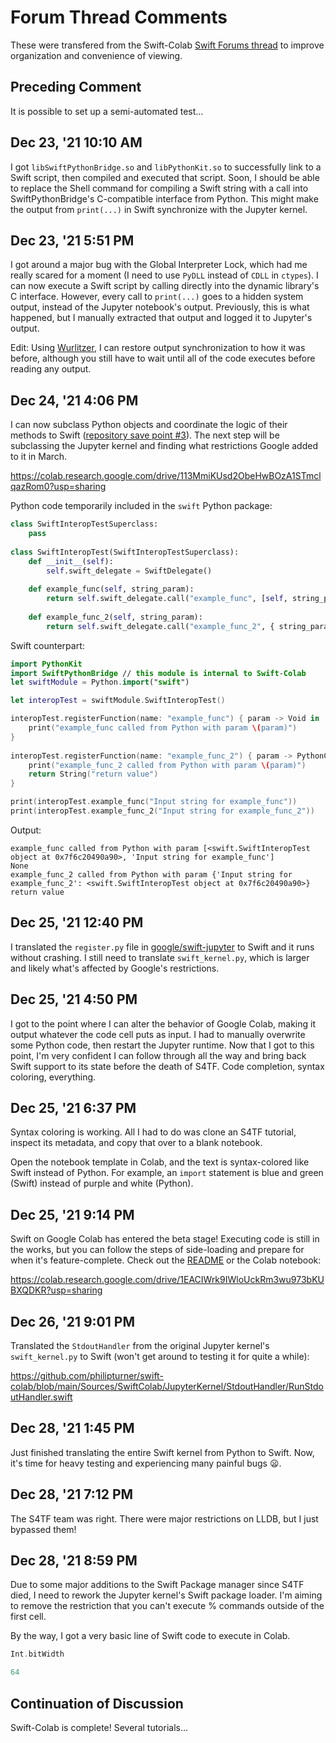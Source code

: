 # Forum Thread Comments

These were transfered from the Swift-Colab [Swift Forums thread](https://forums.swift.org/t/swift-for-tensorflow-resurrection-swift-running-on-colab-again/54158) to improve organization and convenience of viewing.

## Preceding Comment

It is possible to set up a semi-automated test...

## Dec 23, '21 10:10 AM

I got `libSwiftPythonBridge.so` and `libPythonKit.so` to successfully link to a Swift script, then compiled and executed that script. Soon, I should be able to replace the Shell command for compiling a Swift string with a call into SwiftPythonBridge's C-compatible interface from Python. This might make the output from `print(...)` in Swift synchronize with the Jupyter kernel.

## Dec 23, '21 5:51 PM

I got around a major bug with the Global Interpreter Lock, which had me really scared for a moment (I need to use `PyDLL` instead of `CDLL` in `ctypes`). I can now execute a Swift script by calling directly into the dynamic library's C interface. However, every call to `print(...)` goes to a hidden system output, instead of the Jupyter notebook's output. Previously, this is what happened, but I manually extracted that output and logged it to Jupyter's output.

Edit: Using [Wurlitzer](https://github.com/minrk/wurlitzer), I can restore output synchronization to how it was before, although you still have to wait until all of the code executes before reading any output.

## Dec 24, '21 4:06 PM

I can now subclass Python objects and coordinate the logic of their methods to Swift ([repository save point #3](https://github.com/philipturner/swift-colab/tree/save-3)). The next step will be subclassing the Jupyter kernel and finding what restrictions Google added to it in March.

https://colab.research.google.com/drive/113MmiKUsd2ObeHwBOzA1STmclqazRom0?usp=sharing

Python code temporarily included in the `swift` Python package:
```python
class SwiftInteropTestSuperclass:
    pass
    
class SwiftInteropTest(SwiftInteropTestSuperclass): 
    def __init__(self):
        self.swift_delegate = SwiftDelegate()
        
    def example_func(self, string_param):
        return self.swift_delegate.call("example_func", [self, string_param])
    
    def example_func_2(self, string_param):
        return self.swift_delegate.call("example_func_2", { string_param: self })
```

Swift counterpart:
```swift
import PythonKit
import SwiftPythonBridge // this module is internal to Swift-Colab
let swiftModule = Python.import("swift")

let interopTest = swiftModule.SwiftInteropTest()

interopTest.registerFunction(name: "example_func") { param -> Void in
    print("example_func called from Python with param \(param)")
}
            
interopTest.registerFunction(name: "example_func_2") { param -> PythonConvertible in
    print("example_func_2 called from Python with param \(param)")
    return String("return value")
}

print(interopTest.example_func("Input string for example_func"))
print(interopTest.example_func_2("Input string for example_func_2"))
```

Output:
```
example_func called from Python with param [<swift.SwiftInteropTest object at 0x7f6c20490a90>, 'Input string for example_func']
None
example_func_2 called from Python with param {'Input string for example_func_2': <swift.SwiftInteropTest object at 0x7f6c20490a90>}
return value
```

## Dec 25, '21 12:40 PM

I translated the `register.py` file in [google/swift-jupyter](https://github.com/google/swift-jupyter) to Swift and it runs without crashing. I still need to translate `swift_kernel.py`, which is larger and likely what's affected by Google's restrictions.

## Dec 25, '21 4:50 PM

I got to the point where I can alter the behavior of Google Colab, making it output whatever the code cell puts as input. I had to manually overwrite some Python code, then restart the Jupyter runtime. Now that I got to this point, I'm very confident I can follow through all the way and bring back Swift support to its state before the death of S4TF. Code completion, syntax coloring, everything.

## Dec 25, '21 6:37 PM

Syntax coloring is working. All I had to do was clone an S4TF tutorial, inspect its metadata, and copy that over to a blank notebook.

Open the notebook template in Colab, and the text is syntax-colored like Swift instead of Python. For example, an `import` statement is blue and green (Swift) instead of purple and white (Python).

## Dec 25, '21 9:14 PM

Swift on Google Colab has entered the beta stage! Executing code is still in the works, but you can follow the steps of side-loading and prepare for when it's feature-complete. Check out the [README](https://github.com/philipturner/swift-colab) or the Colab notebook:

https://colab.research.google.com/drive/1EACIWrk9IWloUckRm3wu973bKUBXQDKR?usp=sharing

## Dec 26, '21 9:01 PM

Translated the `StdoutHandler` from the original Jupyter kernel's `swift_kernel.py` to Swift (won't get around to testing it for quite a while):

https://github.com/philipturner/swift-colab/blob/main/Sources/SwiftColab/JupyterKernel/StdoutHandler/RunStdoutHandler.swift

## Dec 28, '21 1:45 PM

Just finished translating the entire Swift kernel from Python to Swift. Now, it's time for heavy testing and experiencing many painful bugs :frowning:.

## Dec 28, '21 7:12 PM

The S4TF team was right. There were major restrictions on LLDB, but I just bypassed them!

## Dec 28, '21 8:59 PM

Due to some major additions to the Swift Package manager since S4TF died, I need to rework the Jupyter kernel's Swift package loader. I'm aiming to remove the restriction that you can't execute % commands outside of the first cell.

By the way, I got a very basic line of Swift code to execute in Colab.
```swift
Int.bitWidth
```
```swift
64
```

## Continuation of Discussion

Swift-Colab is complete! Several tutorials...

